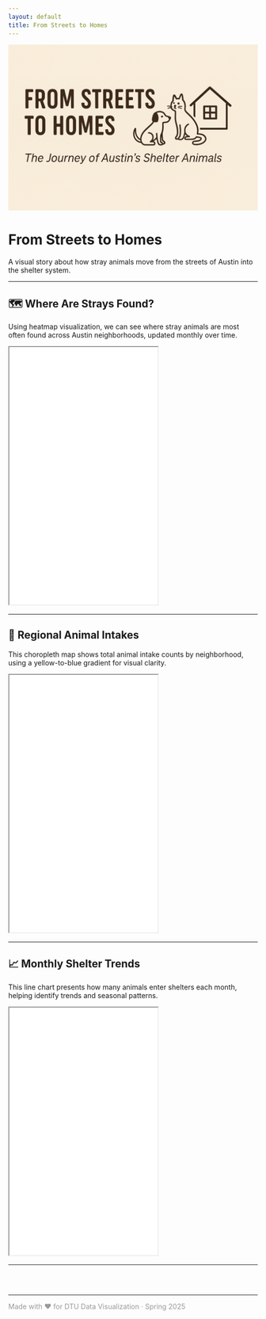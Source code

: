 ```yaml
---
layout: default
title: From Streets to Homes
---
```


<!-- 封面图 -->
<img src="/assets/cover.png" alt="Cover Image" class="cover-image">

<!-- 页面标题与简介 -->
<h1>From Streets to Homes</h1>
<p class="subtitle">A visual story about how stray animals move from the streets of Austin into the shelter system.</p>

---

## 🗺️ Where Are Strays Found?

<p>Using heatmap visualization, we can see where stray animals are most often found across Austin neighborhoods, updated monthly over time.</p>

<iframe src="/assets/heatmap_final.html" height="520"></iframe>

---

## 📍 Regional Animal Intakes

<p>This choropleth map shows total animal intake counts by neighborhood, using a yellow-to-blue gradient for visual clarity.</p>

<iframe src="/assets/choropleth_yellow_to_blue.html" height="520"></iframe>

---

## 📈 Monthly Shelter Trends

<p>This line chart presents how many animals enter shelters each month, helping identify trends and seasonal patterns.</p>

<iframe src="/assets/monthly_intake.html" height="500"></iframe>

---

<footer style="margin-top: 60px; font-size: 14px; color: #999;">
  <hr>
  <p>Made with ❤️ for DTU Data Visualization · Spring 2025</p>
</footer>
